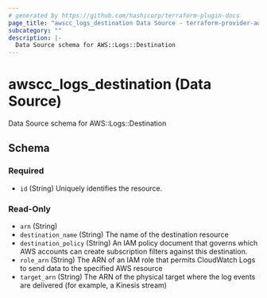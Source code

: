 ```yaml
---
# generated by https://github.com/hashicorp/terraform-plugin-docs
page_title: "awscc_logs_destination Data Source - terraform-provider-awscc"
subcategory: ""
description: |-
  Data Source schema for AWS::Logs::Destination
---
```


# awscc_logs_destination (Data Source)

Data Source schema for AWS::Logs::Destination



<!-- schema generated by tfplugindocs -->
## Schema

### Required

- `id` (String) Uniquely identifies the resource.

### Read-Only

- `arn` (String)
- `destination_name` (String) The name of the destination resource
- `destination_policy` (String) An IAM policy document that governs which AWS accounts can create subscription filters against this destination.
- `role_arn` (String) The ARN of an IAM role that permits CloudWatch Logs to send data to the specified AWS resource
- `target_arn` (String) The ARN of the physical target where the log events are delivered (for example, a Kinesis stream)


